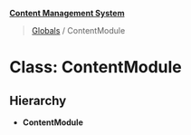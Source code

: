 **[Content Management System](../README.md)**

> [Globals](../globals.md) / ContentModule

# Class: ContentModule

## Hierarchy

* **ContentModule**
